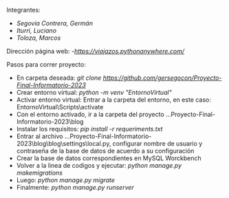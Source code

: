 Integrantes:
- *Segovia Contrera, Germán*
- *Iturri, Luciano*
- *Toloza, Marcos*

Dirección página web:
-_https://viajazos.pythonanywhere.com/_


Pasos para correr proyecto:
- En carpeta deseada: *git clone https://github.com/gersegocon/Proyecto-Final-Informatorio-2023*
- Crear entorno virtual: *python -m venv "EntornoVirtual"*
- Activar entorno virtual: Entrar a la carpeta del entorno, en este caso: EntornoVirtual\Scripts\activate
- Con el entorno activado, ir a la carpeta del proyecto ...Proyecto-Final-Informatorio-2023\blog
- Instalar los requisitos: *pip install -r requeriments.txt*
- Entrar al archivo ...Proyecto-Final-Informatorio-2023\blog\blog\settings\local.py, configurar nombre de usuario y contraseña de la base de datos de acuerdo a su configuración
- Crear la base de datos correspondientes en MySQL Worckbench
- Volver a la linea de codigos y ejecutar: *python manage.py makemigrations*
- Luego: *python manage.py migrate*
- Finalmente: *python manage.py runserver*
  
